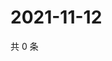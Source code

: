 # 2021-11-12

共 0 条

<!-- BEGIN WEIBO -->
<!-- 最后更新时间 Fri Nov 12 2021 22:13:14 GMT+0800 (China Standard Time) -->

<!-- END WEIBO -->
